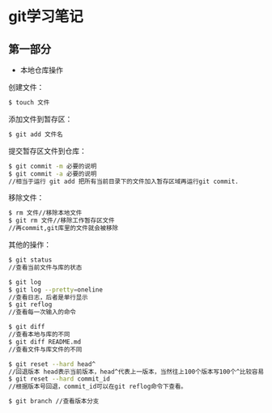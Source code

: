 git学习笔记
========
第一部分
--------

* 本地仓库操作		

创建文件：
```bash
$ touch 文件
```
添加文件到暂存区：
```bash
$ git add 文件名
```
提交暂存区文件到仓库：
```bash
$ git commit -m 必要的说明	
$ git commit -a 必要的说明	
//相当于运行 git add 把所有当前目录下的文件加入暂存区域再运行git commit.
```
移除文件：
```bash
$ rm 文件//移除本地文件
$ git rm 文件//移除工作暂存区文件
//再commit,git库里的文件就会被移除
```

其他的操作：
```bash
$ git status
//查看当前文件与库的状态

$ git log
$ git log --pretty=oneline 
//查看日志，后者是单行显示
$ git reflog 
//查看每一次输入的命令

$ git diff 
//查看本地与库的不同
$ git diff README.md
//查看文件与库文件的不同

$ git reset --hard head^ 
//回退版本 head表示当前版本，head^代表上一版本，当然往上100个版本写100个^比较容易数不过来，所以写成HEAD~100。
$ git reset --hard commit_id 
//根据版本号回退，commit_id可以在git reflog命令下查看。

$ git branch //查看版本分支


```
